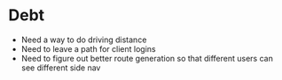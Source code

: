 

# Debt
 - Need a way to do driving distance
 - Need to leave a path for client logins
 - Need to figure out better route generation so that different users can see different side nav